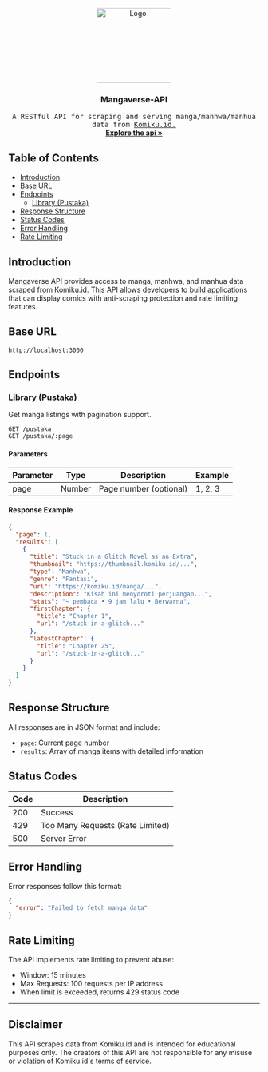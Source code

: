 <!-- GitAds-Verify: WBSRH26RS33MFZHKP3H9ZYH6UFSEW5LS -->

<p align="center">
  <a href="https://github.com/LuckyIndraEfendi">
    <img src="https://avatars.githubusercontent.com/u/68459009?v=4" alt="Logo" width="150" >
  </a>

  <h3 align="center">Mangaverse-API</h3>

  <p align="center">
    <samp>A RESTful API for scraping and serving manga/manhwa/manhua data from <a href="http://komiku.id/">Komiku.id.</a></samp>
    <br />
    <a href="#table-of-contents"><strong>Explore the api »</strong></a>
    <br />
  </p>
</p>

## Table of Contents

- [Introduction](#introduction)
- [Base URL](#base-url)
- [Endpoints](#endpoints)
  - [Library (Pustaka)](#library-pustaka)
- [Response Structure](#response-structure)
- [Status Codes](#status-codes)
- [Error Handling](#error-handling)
- [Rate Limiting](#rate-limiting)

## Introduction

Mangaverse API provides access to manga, manhwa, and manhua data scraped from Komiku.id. This API allows developers to build applications that can display comics with anti-scraping protection and rate limiting features.

## Base URL

```
http://localhost:3000
```

## Endpoints

### Library (Pustaka)

Get manga listings with pagination support.

```
GET /pustaka
GET /pustaka/:page
```

#### Parameters

| Parameter | Type   | Description            | Example |
| --------- | ------ | ---------------------- | ------- |
| page      | Number | Page number (optional) | 1, 2, 3 |

#### Response Example

```json
{
  "page": 1,
  "results": [
    {
      "title": "Stuck in a Glitch Novel as an Extra",
      "thumbnail": "https://thumbnail.komiku.id/...",
      "type": "Manhwa",
      "genre": "Fantasi",
      "url": "https://komiku.id/manga/...",
      "description": "Kisah ini menyoroti perjuangan...",
      "stats": "~ pembaca • 9 jam lalu • Berwarna",
      "firstChapter": {
        "title": "Chapter 1",
        "url": "/stuck-in-a-glitch..."
      },
      "latestChapter": {
        "title": "Chapter 25",
        "url": "/stuck-in-a-glitch..."
      }
    }
  ]
}
```

## Response Structure

All responses are in JSON format and include:

- `page`: Current page number
- `results`: Array of manga items with detailed information

## Status Codes

| Code | Description                      |
| ---- | -------------------------------- |
| 200  | Success                          |
| 429  | Too Many Requests (Rate Limited) |
| 500  | Server Error                     |

## Error Handling

Error responses follow this format:

```json
{
  "error": "Failed to fetch manga data"
}
```

## Rate Limiting

The API implements rate limiting to prevent abuse:

- Window: 15 minutes
- Max Requests: 100 requests per IP address
- When limit is exceeded, returns 429 status code

---

## Disclaimer

This API scrapes data from Komiku.id and is intended for educational purposes only. The creators of this API are not responsible for any misuse or violation of Komiku.id's terms of service.
